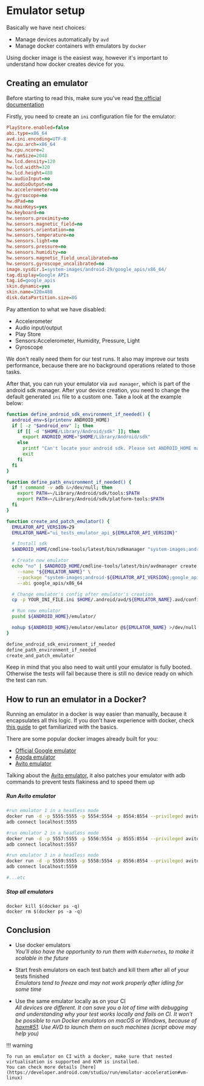 # Emulator setup

Basically we have next choices:

* Manage devices automatically by `avd`
* Manage docker containers with emulators by `docker`

Using docker image is the easiest way, however it's important to understand how docker creates device for you.

## Creating an emulator

Before starting to read this, make sure you've read
[the official documentation](https://developer.android.com/studio/run/emulator-commandline)

Firstly, you need to create an `ini` configuration file for the emulator:

```ini
PlayStore.enabled=false
abi.type=x86_64
avd.ini.encoding=UTF-8
hw.cpu.arch=x86_64
hw.cpu.ncore=2
hw.ramSize=2048
hw.lcd.density=120
hw.lcd.width=320
hw.lcd.height=480
hw.audioInput=no
hw.audioOutput=no
hw.accelerometer=no
hw.gyroscope=no
hw.dPad=no
hw.mainKeys=yes
hw.keyboard=no
hw.sensors.proximity=no
hw.sensors.magnetic_field=no
hw.sensors.orientation=no
hw.sensors.temperature=no
hw.sensors.light=no
hw.sensors.pressure=no
hw.sensors.humidity=no
hw.sensors.magnetic_field_uncalibrated=no
hw.sensors.gyroscope_uncalibrated=no
image.sysdir.1=system-images/android-29/google_apis/x86_64/
tag.display=Google APIs
tag.id=google_apis
skin.dynamic=yes
skin.name=320x480
disk.dataPartition.size=8G
```

Pay attention to what we have disabled:

* Accelerometer
* Audio input/output
* Play Store
* Sensors:Accelerometer, Humidity, Pressure, Light
* Gyroscope

We don't really need them for our test runs. It also may improve our tests performance, because there are no background
operations related to those tasks.

After that, you can run your emulator via `avd manager`, which is part of the android sdk manager. After your device
creation, you need to change the default generated `ini` file to a custom one. Take a look at the example below:

```bash
function define_android_sdk_environment_if_needed() {
  android_env=$(printenv ANDROID_HOME)
  if [ -z "$android_env" ]; then
    if [[ -d "$HOME/Library/Android/sdk" ]]; then
      export ANDROID_HOME="$HOME/Library/Android/sdk"
    else
      printf "Can't locate your android sdk. Please set ANDROID_HOME manually"
      exit
    fi
  fi
}

function define_path_environment_if_needed() {
  if ! command -v adb &>/dev/null; then
    export PATH=~/Library/Android/sdk/tools:$PATH
    export PATH=~/Library/Android/sdk/platform-tools:$PATH
  fi
}

function create_and_patch_emulator() {
  EMULATOR_API_VERSION=29
  EMULATOR_NAME="ui_tests_emulator_api_${EMULATOR_API_VERSION}"

  # Install sdk
  $ANDROID_HOME/cmdline-tools/latest/bin/sdkmanager "system-images;android-${EMULATOR_API_VERSION};google_apis;x86_64"

  # Create new emulator
  echo "no" | $ANDROID_HOME/cmdline-tools/latest/bin/avdmanager create avd --force \
    --name "${EMULATOR_NAME}" \
    --package "system-images;android-${EMULATOR_API_VERSION};google_apis;x86_64" \
    --abi google_apis/x86_64

  # Change emulator's config after emulator's creation
  cp -p YOUR_INI_FILE.ini $HOME/.android/avd/${EMULATOR_NAME}.avd/config.ini

  # Run new emulator
  pushd ${ANDROID_HOME}/emulator/

  nohup ${ANDROID_HOME}/emulator/emulator @${EMULATOR_NAME} >/dev/null 2>&1 &
}

define_android_sdk_environment_if_needed
define_path_environment_if_needed
create_and_patch_emulator
```

Keep in mind that you also need to wait until your emulator is fully booted. Otherwise the tests will fail because there is still no device ready
on which the test can run.

## How to run an emulator in a Docker?

Running an emulator in a docker is way easier than manually, because it encapsulates all this logic. If you don't have
experience with docker, check
[this guide](https://www.youtube.com/watch?v=zJ6WbK9zFpI) to get familiarized with the basics.

There are some popular docker images already built for you:

* [Official Google emulator](https://github.com/google/android-emulator-container-scripts)
* [Agoda emulator](https://github.com/agoda-com/docker-emulator-android)
* [Avito emulator](https://hub.docker.com/r/avitotech/android-emulator-29)

Talking about the [Avito emulator](https://github.com/google/android-emulator-container-scripts), it also patches your
emulator with adb commands to prevent tests flakiness and to speed them up

##### Run Avito emulator

```bash
#run emulator 1 in a headless mode
docker run -d -p 5555:5555 -p 5554:5554 -p 8554:8554 --privileged avitotech/android-emulator-29:915c1f20be
adb connect localhost:5555

#run emulator 2 in a headless mode
docker run -d -p 5557:5555 -p 5556:5554 -p 8555:8554 --privileged avitotech/android-emulator-29:915c1f20be
adb connect localhost:5557

#run emulator 3 in a headless mode
docker run -d -p 5559:5555 -p 5558:5554 -p 8556:8554 --privileged avitotech/android-emulator-29:915c1f20be
adb connect localhost:5559

#...etc
```

##### Stop all emulators

```shell
docker kill $(docker ps -q)
docker rm $(docker ps -a -q)
```

## Conclusion

* Use docker emulators </br>
  _You'll also have the opportunity to run them with `Kubernetes`, to make it scalable in the future_

* Start fresh emulators on each test batch and kill them after all of your tests finished</br>
  _Emulators tend to freeze and may not work properly after idling for some time_

* Use the same emulator locally as on your CI </br>
  _All devices are different. It can save you a lot of time with debugging and understanding why your test works locally
  and fails on CI. It won't be possible to run Docker emulators on macOS or Windows, because
  of [haxm#51](https://github.com/intel/haxm/issues/51#issuecomment-389731675). Use AVD to launch them on such
  machines (script above may help you)_

!!! warning

    To run an emulator on CI with a docker, make sure that nested virtualisation is supported and KVM is installed.
    You can check more details [here](https://developer.android.com/studio/run/emulator-acceleration#vm-linux)
